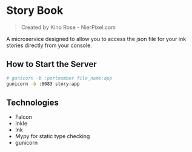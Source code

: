 # Story Book
> Created by Kino Rose - NierPixel.com

A microservice designed to allow you to access the json file for your ink stories directly from your console.


## How to Start the Server

```bash
# gunicorn -b :portnumber file_name:app
gunicorn -b :8083 story:app
```


## Technologies

* Falcon
* Inkle
* Ink
* Mypy for static type checking
* gunicorn